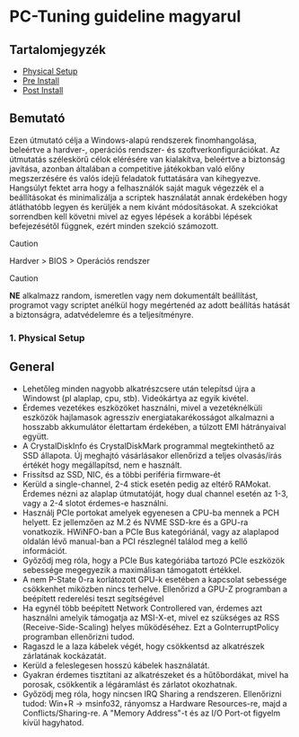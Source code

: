 # PC-Tuning guideline magyarul
 
## Tartalomjegyzék 

- [Physical Setup](#1-physical-setup)
- [Pre Install](#2-pre-install)
- [Post Install](#3-post-install)


## Bemutató

Ezen útmutató célja a Windows-alapú rendszerek finomhangolása, beleértve a hardver-, operációs rendszer- és szoftverkonfigurációkat. Az útmutatás széleskörű célok elérésére van kialakítva, beleértve a biztonság javítása, azonban általában a competitive játékokban való előny megszerzésére és valós idejű feladatok futtatására van kihegyezve. Hangsúlyt fektet arra hogy a felhasználók saját maguk végezzék el a beállításokat és minimalizálja a scriptek használatát annak érdekében hogy átláthatóbb legyen és kerüljék a nem kívánt módosításokat. A szekciókat sorrendben kell követni mivel az egyes lépések a korábbi lépések befejezésétől függnek, ezért minden szekció számozott.

> [!CAUTION]
Hardver > BIOS > Operációs rendszer

> [!CAUTION]
**NE** alkalmazz random, ismeretlen vagy nem dokumentált beállítást, programot vagy scriptet anélkül hogy megértenéd az adott beállítás hatását a biztonságra, adatvédelemre és a teljesítményre.


### 1. Physical Setup

## General

- Lehetőleg minden nagyobb alkatrészcsere után telepítsd újra a Windowst (pl alaplap, cpu, stb). Videókártya az egyik kivétel.
- Érdemes vezetékes eszközöket használni, mivel a vezetéknélküli eszközök hajlamasok agresszív energiatakarékosságot alkalmazni a hosszabb akkumulátor élettartam érdekében, a túlzott EMI hátrányaival együtt.
- A CrystalDiskInfo és CrystalDiskMark programmal megtekinthető az SSD állapota. Új meghajtó vásárlásakor ellenőrizd a teljes olvasás/írás értékét hogy megállapítsd, nem e használt.
- Frissítsd az SSD, NIC, és a többi periféria firmware-ét
- Kerüld a single-channel, 2-4 stick esetén pedig az eltérő RAMokat. Érdemes nézni az alaplap útmutatóját, hogy dual channel esetén az 1-3, vagy a 2-4 slotot érdemes-e használni. 
- Használj PCIe portokat amelyek egyenesen a CPU-ba mennek a PCH helyett. Ez jellemzően az M.2 és NVME SSD-kre és a GPU-ra vonatkozik. HWiNFO-ban a PCIe Bus kategóriánál, vagy az alaplapod oldalán lévő manual-ban a PCI részlegnél találod meg a kellő információt.
- Győződj meg róla, hogy a PCIe Bus kategóriába tartozó PCIe eszközök sebessége megegyezik a maximálisan támogatott értékkel.
- A nem P-State 0-ra korlátozott GPU-k esetében a kapcsolat sebessége csökkenhet miközben nincs terhelve. Ellenőrizd a GPU-Z programban a beépített rederelési teszt segítségével
- Ha egynél több beépített Network Controllered van, érdemes azt használni amelyik támogatja az MSI-X-et, mivel ez szükséges az RSS (Receive-Side-Scaling) helyes működéséhez. Ezt a GoInterruptPolicy programban ellenőrizni tudod.
- Ragaszd le a laza kábelek végét, hogy csökkentsd az alkatrészek zárlatának kockázatát.
- Kerüld a feleslegesen hosszú kábelek használatát.
- Gyakran érdemes tisztítani az alkatrészeket és a hűtőbordákat, mivel ha porosak, csökkentik a légáramlást és zárlatot okozhatnak.
- Győzödj meg róla, hogy nincsen IRQ Sharing a rendszeren. Ellenőrizni tudod: Win+R -> msinfo32, rányomsz a Hardware Resources-re, majd a Conflicts/Sharing-re. A "Memory Address"-t  és az I/O Port-ot figyelm kívül hagyhatod.


